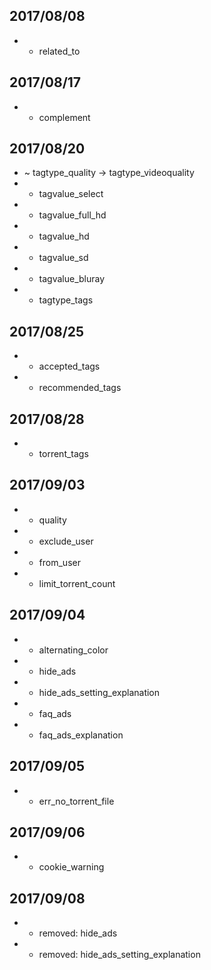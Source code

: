 ## 2017/08/08
* + related_to
## 2017/08/17
* + complement
## 2017/08/20
* ~ tagtype_quality -> tagtype_videoquality
* + tagvalue_select
* + tagvalue_full_hd
* + tagvalue_hd
* + tagvalue_sd
* + tagvalue_bluray
* + tagtype_tags
## 2017/08/25
* + accepted_tags
* + recommended_tags
## 2017/08/28
* + torrent_tags
## 2017/09/03
* + quality
* + exclude_user
* + from_user
* + limit_torrent_count
## 2017/09/04
* + alternating_color
* + hide_ads
* + hide_ads_setting_explanation
* + faq_ads
* + faq_ads_explanation
## 2017/09/05
* + err_no_torrent_file
## 2017/09/06
* + cookie_warning
## 2017/09/08
* - removed: hide_ads
* - removed: hide_ads_setting_explanation
